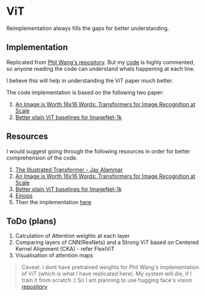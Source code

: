 # ViT
Reimplementation always fills the gaps for better understanding.

## Implementation
Replicated from [Phil Wang's repository](https://github.com/lucidrains/vit-pytorch#faq). But my [code](main.ipynb) is highly commented, so anyone reading the code can understand whats happening at each line.

I believe this will help in understanding the ViT paper much better.

The code implementation is based on the following two paper:
1. [An Image is Worth 16x16 Words: Transformers for Image Recognition at Scale](https://arxiv.org/abs/2010.11929)
2. [Better plain ViT baselines for ImageNet-1k](https://arxiv.org/abs/2205.01580)

## Resources
I would suggest going through the following resources in order for better comprehension of the code.

1. [The Illustrated Transformer - Jay Alammar](https://jalammar.github.io/illustrated-transformer/)
2. [An Image is Worth 16x16 Words: Transformers for Image Recognition at Scale](https://arxiv.org/abs/2010.11929)
3. [Better plain ViT baselines for ImageNet-1k](https://arxiv.org/abs/2205.01580)
4. [Einops](https://einops.rocks/)
5. Then the implementation [here](main.ipynb)

## ToDo (plans)
1. Calculation of Attention weights at each layer
2. Comparing layers of CNN(ResNets) and a Strong ViT based on Centered Kernel Alignment (CKA) - refer FlexiViT
3. Visualisation of attention maps

>Caveat: I dont have pretrained weights for Phil Wang's implementation of ViT (which is what I have replicated here). My system will die, if I train it from scratch :)  So I am planning to use hugging face's vision [repository](https://github.com/huggingface/pytorch-image-models)
